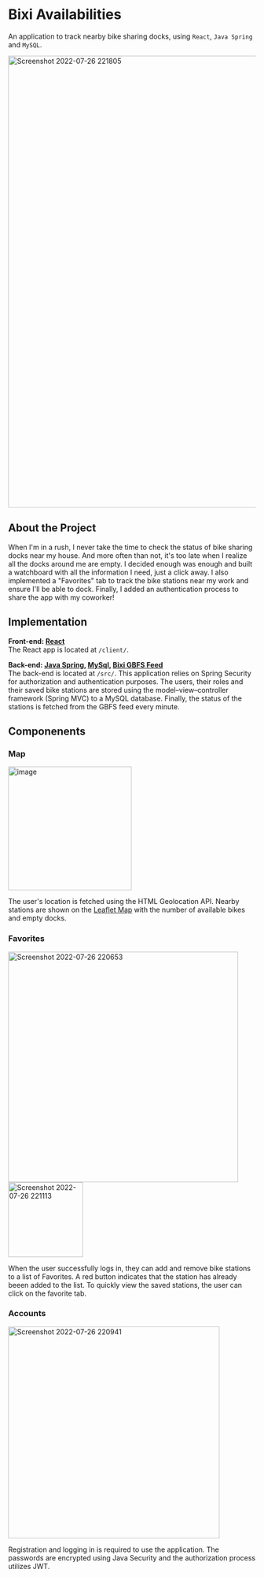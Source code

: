 # Bixi Availabilities
An application to track nearby bike sharing docks, using `React`, `Java Spring` and `MySQL`.

<img width="917" alt="Screenshot 2022-07-26 221805" src="https://user-images.githubusercontent.com/56971054/181146232-d08a251d-4505-411a-8401-9691e06f2ae5.png">

## About the Project
When I'm in a rush, I never take the time to check the status of bike sharing docks near my house. And more often than not, it's too late when I realize all the docks around me are empty. I decided enough was enough and built a watchboard with all the information I need, just a click away. I also implemented a "Favorites" tab to track the bike stations near my work and ensure I'll be able to dock. Finally, I added an authentication process to share the app with my coworker!

## Implementation

**Front-end: [React](https://reactjs.org/)**  
The React app is located at `/client/`.

**Back-end: [Java Spring](https://spring.io/), [MySql](https://www.mysql.com/), [Bixi GBFS Feed](https://gbfs.velobixi.com/gbfs/gbfs.json?_ga=2.235037897.91692927.1658890311-543543907.1657057596)**  
The back-end is located at `/src/`. This application relies on Spring Security for authorization and authentication purposes. The users, their roles and their saved bike stations are stored using the model–view–controller framework (Spring MVC) to a MySQL database. Finally, the status of the stations is fetched from the GBFS feed every minute.

## Componenents

### Map

<img width="251" alt="image" src="https://user-images.githubusercontent.com/56971054/181148847-42d7f3a2-3c90-4f39-bbfd-06f8893407ee.png">

The user's location is fetched using the HTML Geolocation API. Nearby stations are shown on the [Leaflet Map](https://leafletjs.com/) with the number of available bikes and empty docks. 

### Favorites

<img width="468" alt="Screenshot 2022-07-26 220653" src="https://user-images.githubusercontent.com/56971054/181144853-2f965aa1-5f5a-424a-b442-7130c2fa8bf0.png"><img width="152" alt="Screenshot 2022-07-26 221113" src="https://user-images.githubusercontent.com/56971054/181145328-fe371885-fd92-4768-ad42-c35710a91f03.png">

When the user successfully logs in, they can add and remove bike stations to a list of Favorites. A red button indicates that the station has already beeen added to the list. To quickly view the saved stations, the user can click on the favorite tab.

### Accounts

<img width="430" alt="Screenshot 2022-07-26 220941" src="https://user-images.githubusercontent.com/56971054/181145152-24ffc2fb-41e9-4f30-b327-8ffa5fe85f56.png">

Registration and logging in is required to use the application. The passwords are encrypted using Java Security and the authorization process utilizes JWT.

